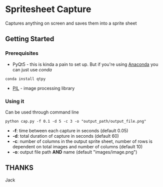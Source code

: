 # Spritesheet Capture
Captures anything on screen and saves them into a sprite sheet

## Getting Started
### Prerequisites
* PyQt5 - this is kinda a pain to set up. But if you're using [Anaconda](https://www.continuum.io/downloads) you can just use *conda*
```
conda install qtpy 
```
* [PIL](http://www.pythonware.com/products/pil/) - image processing library

### Using it
Can be used through command line
```
python cap.py -f 0.1 -d 5 -c 3 -o "output_path/output_file.png"
```
* **-f**:  time between each capture in seconds (default 0.05)
* **-d**:  total duration of capture in seconds (default 60)
* **-c**:  number of columns in the output sprite sheet, number of rows is dependent on total images and number of columns (default 10)
* **-o**:  output file path **AND** name (default "images/image.png")

## THANKS
Jack

